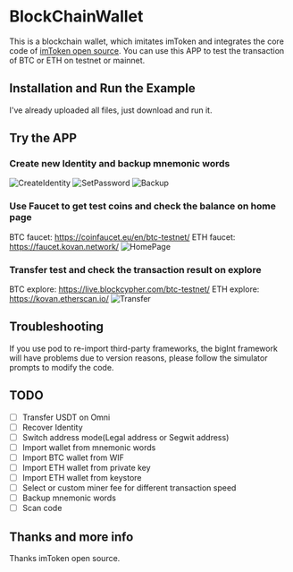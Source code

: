 # BlockChainWallet
This is a blockchain wallet, which imitates imToken and integrates the core code of [imToken open source](https://github.com/consenlabs/token-core-ios).
You can use this APP to test the transaction of BTC or ETH on testnet or mainnet.

## Installation and Run the Example   
I've already uploaded all files, just download and run it.

## Try the APP
### Create new Identity and backup mnemonic words
![CreateIdentity](https://github.com/JianBinWu/Wallet/tree/main/SampleImage/CreateIdentity.PNG)
![SetPassword](https://github.com/JianBinWu/Wallet/tree/main/SampleImage/SetPassword.PNG)
![Backup](https://github.com/JianBinWu/Wallet/tree/main/SampleImage/Backup.PNG)

### Use Faucet to get test coins and check the balance on home page
BTC faucet:
https://coinfaucet.eu/en/btc-testnet/
ETH faucet:
https://faucet.kovan.network/
![HomePage](https://github.com/JianBinWu/Wallet/tree/main/SampleImage/HomePage.PNG)

### Transfer test and check the transaction result on explore
BTC explore:
https://live.blockcypher.com/btc-testnet/
ETH explore:
https://kovan.etherscan.io/
![Transfer](https://github.com/JianBinWu/Wallet/tree/main/SampleImage/Transfer.PNG)

## Troubleshooting
If you use pod to re-import third-party frameworks, the bigInt framework will have problems due to version reasons, please follow the simulator prompts to modify the code.

## TODO
- [ ] Transfer USDT on Omni
- [ ] Recover Identity
- [ ] Switch address mode(Legal address or Segwit address)
- [ ] Import wallet from mnemonic words
- [ ] Import BTC wallet from WIF
- [ ] Import ETH wallet from private key
- [ ] Import ETH wallet from keystore
- [ ] Select or custom miner fee for different transaction speed
- [ ] Backup mnemonic words
- [ ] Scan code

## Thanks and more info
Thanks imToken open source.
